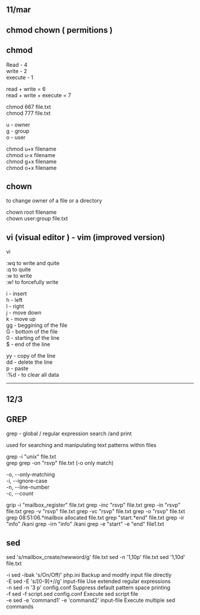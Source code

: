 

11/mar
------

chmod chown ( permitions )
--------------------------

chmod
-----
Read - 4  
write - 2  
execute - 1  

read + write = 6  
read + write + execute = 7  

chmod 667 file.txt  
chmod 777 file.txt  

u - owner   
g - group  
o - user  

chmod u+x filename  
chmod u-x filename  
chmod g+x filename  
chmod o+x filename  

chown  
-----  

to change owner of a file or a directory  

chown root filename  
chown user:group file.txt  



vi (visual editor ) - vim (improved version)
--------------------------------------------

vi   

:wq   to write and quite  
:q   to quite  
:w   to write  
:w!  to forcefully write  


i - insert  
h - left   
l - right  
j - move down  
k - move up  
gg - beggining of the file  
G - bottom of the file  
0 - starting of the line  
$ - end of the line   

yy - copy of the line    
dd - delete the line     
p - paste  
:%d - to clear all data    

_________________

12/3
----

GREP
----

grep - global / regular expression search /and print  

used for searching and manipulating text patterns within files  

grep -i "unix" file.txt  
grep grep -on "rsvp" file.txt (-o only match)  

-o, --only-matching  
-i, --ignore-case  
-n, --line-number  
-c, --count  

grip -i "mailbox_register" file.txt
grep -inc "rsvp" file.txt
grep -in "rsvp" file.txt
grep -v "rsvp" file.txt
grep -vc "rsvp" file.txt
grep -o "rsvp" file.txt
grep 08:51:06.*mailbox allocated file.txt
grep "start.*end" file.txt
grep -ir "info" /kani
grep -irn "info" /kani
grep -e "start" -e "end" file1.txt

sed
---
sed 's/mailbox_create/newword/g' file.txt
sed -n '1,10p' file.txt
sed '1,10d' file.txt

-i	sed -ibak 's/On/Off/' php.ini	 Backup and modify input file directly  
-E	sed -E 's/[0-9]+//g'             input-file	Use extended regular expressions  
-n	sed -n '3 p' config.conf       	Suppress default pattern space printing  
-f	sed -f script.sed config.conf	Execute sed script file  
-e	sed -e 'command1' -e 'command2' input-file	Execute multiple sed commands  






